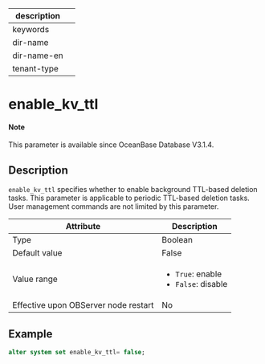|description||
|---|---|
|keywords||
|dir-name||
|dir-name-en||
|tenant-type||

# enable_kv_ttl

<main id="notice" type='explain'>

  <h4>Note</h4>

  <p>This parameter is available since OceanBase Database V3.1.4. </p>

</main>

## Description

`enable_kv_ttl` specifies whether to enable background TTL-based deletion tasks. This parameter is applicable to periodic TTL-based deletion tasks. User management commands are not limited by this parameter. 

| Attribute | Description |
| --- | --- |
| Type | Boolean |
| Default value | False |
| Value range | <ul><li> `True`: enable</li><li> `False`: disable </li></ul> |
| Effective upon OBServer node restart | No |

## Example

```sql
alter system set enable_kv_ttl= false;
```
